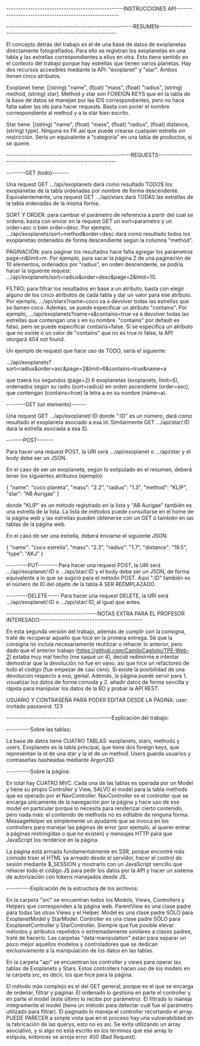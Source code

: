 -------------------------------------------------INSTRUCCIONES API------------------------------------------------------

-----------------------------------------------------RESUMEN------------------------------------------------------------

El concepto detrás del trabajo es el de una base de datos de exoplanetas directamente fotografiados. Para ello se registran los exoplanetas en una tabla y las estrellas correspondientes a ellos en otra. Esto tiene sentido en el contexto del trabajo porque hay estrellas que tienen varios planetas. Hay dos recursos accesibles mediante la API: "exoplanet" y "star". Ambos tienen cinco atributos.

Exoplanet tiene: [(string) "name", (float) "mass", (float) "radius", (string) method, (string) star]. Method y star son FOREIGN KEYS que en la tabla de la base de datos se manejan por las IDS correspondientes, pero no hace falta saber las ids para hacer requests. Basta con poner el nombre correspondiente al method y a la star bien escrito.

Star tiene: [(string) "name", (float) "mass", (float) "radius", (float) distance, (string) type]. Ninguna es FK así que puede crearse cualquier estrella sin restricción. Sería un equivalente a "categoría" en una tabla de productos, si se quiere.

----------------------------------------------------REQUESTS------------------------------------------------------------


--------GET (todo)-------

Una request GET .../api/exoplanets dará como resultado TODOS los exoplanetas de la tabla ordenadas por nombre de forma descendente. Equivalentemente, una request GET .../api/stars dará TODAS las estrellas de la tabla ordenadas de la misma forma.

SORT Y ORDER: para cambiar el parámetro de referencia a partir del cual se ordena, basta con enviar en la request GET un sort=parametro y un order=asc o bien order=desc. Por ejemplo, .../api/exoplanets/sort=method&order=desc dará como resultado todos los exoplanetas ordenados de forma descendiente según la columna "method".

PAGINACIÓN: para paginar los resultados hace falta agregar los parámetros page=n&limit=m. Por ejemplo, para sacar la página 2 de una paginación de 10 elementos, ordenados por "radius", en orden descendente, se podría hacer la siguiente request: .../api/exoplanets/sort=radius&order=desc&page=2&limit=10.

FILTRO: para filtrar los resultados en base a un atributo, basta con elegir alguno de los cinco atributos de cada tabla y dar un valor para ese atributo. Por ejemplo, .../api/stars?name=coco va a devolver todas las estrellas que se llamen coco. Además, se puede especificar un atributo "contains". Por ejemplo, .../api/exoplanets?name=s&contains=true va a devolver todas las estrellas que contengan una s en su nombre. "contains" por default es falso, pero se puede especificar contains=false. Si se especifica un atributo que no existe o un valor de "contains" que no es true ni false, la API otorgará 404 not found.



Un ejemplo de request que hace uso de TODO, sería el siguiente:

.../api/exoplanets?sort=radius&order=asc&page=2&limit=6&contains=true&name=a

que traerá los segundos (page=2) 6 exoplanetas (exoplanets, limit=6), ordenados según su radio (sort=radius) en orden ascendente (order=asc), que contengan (contains=true) la letra a en su nombre (name=a).



--------GET (un elemento)------

Una request GET .../api/exoplanet/:ID donde ":ID" es un número, dará como resultado el exoplaneta asociado a esa id. Similarmente GET .../api/star/:ID dará la estrella asociada a esa ID.



-------POST-------

Para hacer una request POST, la URI será .../api/exoplanet o .../api/star y el body debe ser un JSON. 

En el caso de ser un exoplaneta, según lo estipulado en el resumen, deberá tener los siguientes atributos (ejemplo):

{
    "name": "coco planeta",
    "mass": "2.2",
    "radius": "1.3",
    "method": "KLIP",
    "star": "AB Aurigae"
}

donde "KLIP" es un método registrado en la lista y "AB Aurigae" también es una estrella de la lista. La lista de métodos puede consultarse en el home de la página web y las estrellas pueden obtenerse con un GET o también en las tablas de la página web.

En el caso de ser una estrella, deberá enviarse el siguiente JSON:

{
    "name": "coco estrella",
    "mass": "2.3",
    "radius": "1.7",
    "distance": "19.5",
    "type": "AKJ"
}




---------PUT--------
Para hacer una request POST, la URI será .../api/exoplanet/:ID o .../api/star/:ID y el body debe ser un JSON, de forma equivalente a lo que se sugirió para el método POST. Aquí ":ID" también es el número de ID del objeto de la tabla A SER REEMPLAZADO. 




---------DELETE-----
Para hacer una request DELETE, la URI será .../api/exoplanet/:ID o .../api/star/:ID, al igual que antes.





--------------------------------------NOTAS EXTRA PARA EL PROFESOR INTERESADO-------------------------------------------

En esta segunda versión del trabajo, además de cumplir con la consigna, traté de recuperar aquello que hice en la primera entrega. Sé que la consigna no incluía necesariamente reutilizar o rehacer lo anterior, pero dado que el anterior trabajo (https://github.com/CamiloCagliolo/TPE-Web-2) estaba muy mal hecho (me saqué un 4), decidí redimirme e intentar demostrar que la devolución no fue en vano, así que hice un refactoreo de todo el código (fue empezar de casi cero). Si existe la posibilidad de una devolución respecto a eso, genial. Además, la página puede servir para 1. visualizar los datos de forma cómoda y 2. añadir datos de forma sencilla y rápida para manipular los datos de la BD y probar la API REST.

USUARIO Y CONTRASEÑA PARA PODER EDITAR DESDE LA PÁGINA: user: invitado password: 123

--------------------------------------------Explicación del trabajo:

----------Sobre las tablas: 

La base de datos tiene CUATRO TABLAS: exoplanets, stars, methods y users. Exoplanets es la tabla principal, que tiene dos foreign keys, que representan la id de una star y la id de un method. Users guarda usuarios y contraseñas hasheadas mediante Argon2ID.

----------Sobre la página:

En total hay CUATRO MVC. Cada una de las tablas es operada por un Model y tiene su propio Controller y View, SALVO el model para la tabla methods que es operado por el NavController. NavController es el controller que se encarga únicamente de la navegación por la página y hace uso de ese model en particular porque lo necesita para renderizar cierto contenido, pero nada más: el contenido de methods no es editable de ninguna forma. MessageHelper es simplemente un ayudante que se invoca en los controllers para manejar las páginas de error (por ejemplo, al querer entrar a páginas restringidas o que no existen) y mensajes HTTP para que JavaScript los renderice en la página.

La página está armada fundamentalmente en SSR, porque encontré más cómodo traer el HTML ya armado desde el servidor, hacer el control de sesión mediante $_SESSION y mostrarlo con un JavaScript sencillo que rehacer todo el código JS para pedir los datos por la API y hacer un sistema de autorización con tokens manejados desde JS.

----------Explicación de la estructura de los archivos: 

En la carpeta "src" se encuentran todos los Models, Views, Controllers y Helpers que corresponden a la página web. 
ParentView es una clase padre para todas las otras Views y el Helper. 
Model es una clase padre SÓLO para ExoplanetModel y StarModel.
Controller es una clase padre SÓLO para ExoplanetController y StarController. 
Siempre que fue posible elevar métodos y atributos repetidos o extremadamente similares a clases padres, traté de hacerlo. 
Las carpetas "data-manipulation" están para separar un poco mejor aquellos modelos y controladores que se dedican exclusivamente a la manipulación de los datos en las tablas.

En la carpeta "api" se encuentran los controller y views para operar las tablas de Exoplanets y Stars. Estos controllers hacen uso de los models en la carpeta src, es decir, los que hice para la página.

El método más complejo es el del GET general, porque es el que se encarga de ordenar, filtrar y paginar. El ordenado lo gestiona en parte el controller y en parte el model (este último lo recibe por parámetro). El filtrado lo maneja íntegramente el model (tiene un método para detectar cuál fue el parámetro utilizado para filtrar). El paginado lo maneja el controller recortando el array. PUEDE PARECER a simple vista que en el proceso hay una vulnerabilidad en la fabricación de las querys; esto no es así. Se evita utilizando un array asociativo, y si algo no está escrito en los términos que ese array lo estipula, entonces se arroja error 400 (Bad Request).